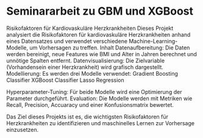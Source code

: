 # Seminararbeit zu GBM und XGBoost
Risikofaktoren für Kardiovaskuläre Herzkrankheiten
Dieses Projekt analysiert die Risikofaktoren für kardiovaskuläre Herzkrankheiten anhand eines Datensatzes und verwendet verschiedene Machine-Learning-Modelle, um Vorhersagen zu treffen.
Inhalt
Datenaufbereitung: Die Daten werden bereinigt, neue Features wie BMI und Alter in Jahren berechnet und unnötige Spalten entfernt.
Datenvisualisierung: Die Zielvariable (Vorhandensein einer Herzkrankheit) wird grafisch dargestellt.
Modellierung: Es werden drei Modelle verwendet:
Gradient Boosting Classifier
XGBoost Classifier
Lasso Regression


Hyperparameter-Tuning: Für beide Modelle wird eine Optimierung der Parameter durchgeführt.
Evaluation: Die Modelle werden mit Metriken wie Recall, Precision, Accuaracy und einer Konfusionsmatrix bewertet.







Das Ziel dieses Projekts ist es, die wichtigsten Risikofaktoren für Herzkrankheiten zu identifizieren und maschinelles Lernen zur Vorhersage einzusetzen. 



